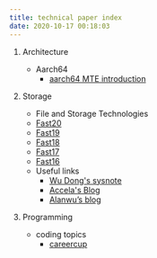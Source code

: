 ```yaml
---
title: technical paper index
date: 2020-10-17 00:18:03
---
```


1. Architecture
   - Aarch64
     - [aarch64 MTE introduction](https://lwn.net/Articles/834289/)

2. Storage
   -  File and Storage Technologies
     - [Fast20](https://www.usenix.org/conference/fast20)
     - [Fast19](https://www.usenix.org/conference/fast19)
     - [Fast18](https://www.usenix.org/conference/fast18)
     - [Fast17](https://www.usenix.org/conference/fast17)
     - [Fast16](https://www.usenix.org/conference/fast16)
   - Useful links
     - [Wu Dong's sysnote](http://www.sysnote.org/)
     - [Accela's Blog](http://accelazh.github.io/)
     - [Alanwu’s blog](http://blog.51cto.com/alanwu)

3. Programming
   - coding topics
     - [careercup](https://www.careercup.com/)
